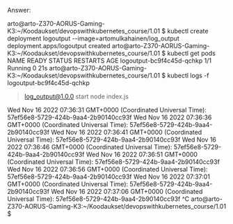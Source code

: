 Answer:

arto@arto-Z370-AORUS-Gaming-K3:~/Koodaukset/devopswithkubernetes_course/1.01 $ kubectl create deployment logoutput --image=artomulkahainen/log_output
deployment.apps/logoutput created
arto@arto-Z370-AORUS-Gaming-K3:~/Koodaukset/devopswithkubernetes_course/1.01 $ kubectl get pods
NAME                        READY   STATUS    RESTARTS   AGE
logoutput-bc9f4c45d-qchkp   1/1     Running   0          21s
arto@arto-Z370-AORUS-Gaming-K3:~/Koodaukset/devopswithkubernetes_course/1.01 $ kubectl logs -f logoutput-bc9f4c45d-qchkp

> log_output@1.0.0 start
> node index.js

Wed Nov 16 2022 07:36:31 GMT+0000 (Coordinated Universal Time): 57ef56e8-5729-424b-9aa4-2b90140cc93f
Wed Nov 16 2022 07:36:36 GMT+0000 (Coordinated Universal Time): 57ef56e8-5729-424b-9aa4-2b90140cc93f
Wed Nov 16 2022 07:36:41 GMT+0000 (Coordinated Universal Time): 57ef56e8-5729-424b-9aa4-2b90140cc93f
Wed Nov 16 2022 07:36:46 GMT+0000 (Coordinated Universal Time): 57ef56e8-5729-424b-9aa4-2b90140cc93f
Wed Nov 16 2022 07:36:51 GMT+0000 (Coordinated Universal Time): 57ef56e8-5729-424b-9aa4-2b90140cc93f
Wed Nov 16 2022 07:36:56 GMT+0000 (Coordinated Universal Time): 57ef56e8-5729-424b-9aa4-2b90140cc93f
Wed Nov 16 2022 07:37:01 GMT+0000 (Coordinated Universal Time): 57ef56e8-5729-424b-9aa4-2b90140cc93f
Wed Nov 16 2022 07:37:06 GMT+0000 (Coordinated Universal Time): 57ef56e8-5729-424b-9aa4-2b90140cc93f
^C
arto@arto-Z370-AORUS-Gaming-K3:~/Koodaukset/devopswithkubernetes_course/1.01 $ 

